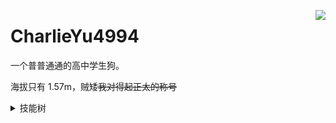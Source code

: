 <a href="#"><img justify="center" align="right" src="https://github-readme-stats.vercel.app/api?username=CharlieYu4994&show_icons=true&include_all_commits=true" /></a>

# CharlieYu4994
一个普普通通的高中学生狗。

海拔只有 1.57m，贼矮~~我对得起正太的称号~~

<details>
  <summary>技能树</summary>

**语言（都比较菜）**
+ C/C++
+ Assembly
+ Golang
+ Python
+ HTML5
+ CSS3

**硬件类**
+ PCB 设计

~~**生活技能专精**~~
+ ~~编织~~
+ ~~缝纫~~
+ ~~做饭~~
+ ~~维修家电~~

</details>

